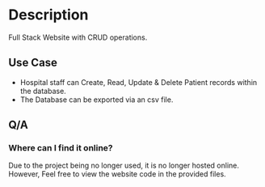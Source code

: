 # Description
Full Stack Website with CRUD operations.

## Use Case
- Hospital staff can Create, Read, Update & Delete Patient records within the database.
- The Database can be exported via an csv file.


## Q/A
### Where can I find it online?
Due to the project being no longer used, it is no longer hosted online. However, Feel free to view the website code in the provided files.




